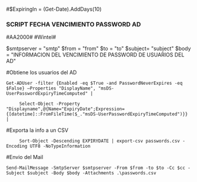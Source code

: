 #$ExpiringIn = (Get-Date).AddDays(10)

### SCRIPT FECHA VENCIMIENTO PASSWORD AD ####
#AA2000#
#Wintel#

$smtpserver = "smtp"
$from = "from"
$to = "to" 
$subject= "subject"
$body = "INFORMACION DEL VENCIMIENTO DE PASSWORD DE USUARIOS DEL AD"


#Obtiene los usuarios del AD

    Get-ADUser -filter {Enabled -eq $True -and PasswordNeverExpires -eq $False} –Properties "DisplayName", "msDS-UserPasswordExpiryTimeComputed" |

         Select-Object -Property "Displayname",@{Name="ExpiryDate";Expression={[datetime]::FromFileTime($_."msDS-UserPasswordExpiryTimeComputed")}} | 


 #Exporta la info a un CSV

         Sort-Object -Descending EXPIRYDATE | export-csv passwords.csv -Encoding UTF8 -NoTypeInformation

  
  #Envio del Mail

    Send-MailMessage -SmtpServer $smtpserver -From $from -to $to -Cc $cc -Subject $subject -Body $body -Attachments .\passwords.csv
